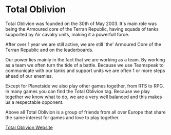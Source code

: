 # Total Oblivion

Total Oblivion was founded on the 30th of May 2003. It's main role was being the
Armoured core of the Terran Republic, having squads of tanks supported by Air
cavalry units, making it a powerfull force.

After over 1 year we are still active, we are still 'the' Armoured Core of the
Terran Republic and on the leaderboards.

Our power lies mainly in the fact that we are working as a team. By working as a
team we often turn the tide of a battle. Because we use Teamspeak to communicate
with our tanks and support units we are often 1 or more steps ahead of our
enemies.

Except for Planetside we also play other games together, from RTS to RPG. In
many games you can find the Total Oblivion tag. Because we play together we know
what to do, we are a very well balanced and this makes us a respectable
opponent.

Above all Total Oblivion is a group of friends from all over Europe that share
the same interest for games and love to play together.

[Total Oblivion Website](http://www.total-oblivion.nl)
